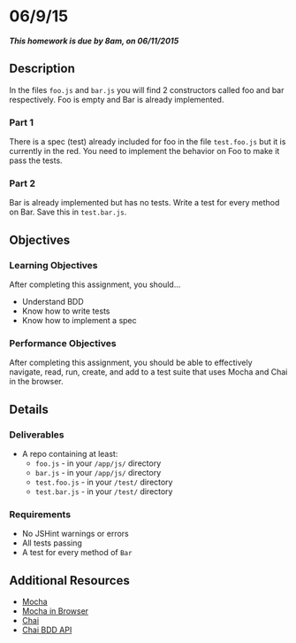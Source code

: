 # 06/9/15

___This homework is due by 8am, on 06/11/2015___


## Description
In the files `foo.js` and `bar.js` you will find 2 constructors called foo and bar respectively. Foo is empty and Bar is already implemented.

### Part 1
There is a spec (test) already included for foo in the file `test.foo.js` but it is currently in the red. You need to implement the behavior on Foo to make it pass the tests.

### Part 2
Bar is already implemented but has no tests. Write a test for every method on Bar. Save this in `test.bar.js`.

## Objectives

### Learning Objectives

After completing this assignment, you should…

* Understand BDD
* Know how to write tests
* Know how to implement a spec


### Performance Objectives

After completing this assignment, you should be able to effectively navigate, read, run, create, and add to a test suite that uses Mocha and Chai in the browser.


## Details

### Deliverables

* A repo containing at least:
  * `foo.js` - in your `/app/js/` directory
  * `bar.js` - in your `/app/js/` directory
  * `test.foo.js` - in your `/test/` directory
  * `test.bar.js` - in your `/test/` directory

### Requirements

* No JSHint warnings or errors
* All tests passing
* A test for every method of `Bar`


## Additional Resources

* [Mocha](http://mochajs.org/)
* [Mocha in Browser](http://mochajs.org/#browser-support)
* [Chai](http://chaijs.com/)
* [Chai BDD API](http://chaijs.com/api/bdd/)

